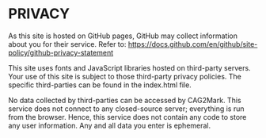 # PRIVACY

As this site is hosted on GitHub pages, GitHub may collect information about you for their service. Refer to: https://docs.github.com/en/github/site-policy/github-privacy-statement

This site uses fonts and JavaScript libraries hosted on third-party servers. Your use of this site is subject to those third-party privacy policies. The specific third-parties can be found in the index.html file.

No data collected by third-parties can be accessed by CAG2Mark. This service does not connect to any closed-source server; everything is run from the browser. Hence, this service does not contain any code to store any user information. Any and all data you enter is ephemeral.
